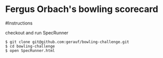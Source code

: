 # Fergus Orbach's bowling scorecard

#Instructions

checkout and run SpecRunner

```
$ git clone git@github.com:gerauf/bowling-challenge.git
$ cd bowling-challenge
$ open SpecRunner.html
```
